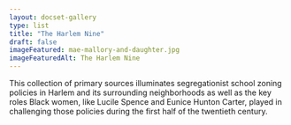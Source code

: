 ```yaml
---
layout: docset-gallery
type: list
title: "The Harlem Nine"
draft: false
imageFeatured: mae-mallory-and-daughter.jpg
imageFeaturedAlt: The Harlem Nine
---
```


This collection of primary sources illuminates segregationist school zoning policies in Harlem and its surrounding neighborhoods as well as the key roles Black women, like Lucile Spence and Eunice Hunton Carter, played in challenging those policies during the first half of the twentieth century.
